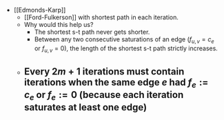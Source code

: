 - [[Edmonds-Karp]]
	- [[Ford-Fulkerson]] with shortest path in each iteration.
	- Why would this help us?
		- The shortest s-t path never gets shorter.
		- Between any two consecutive saturations of an edge ($f_{u,v} = c_e$ or $f_{u,v} = 0$), the length of the shortest s-t path strictly increases.
	- Every $2m+1$ iterations must contain iterations when the same edge $e$ had $f_e := c_e$ or $f_e := 0$ (because each iteration saturates at least one edge)
		-